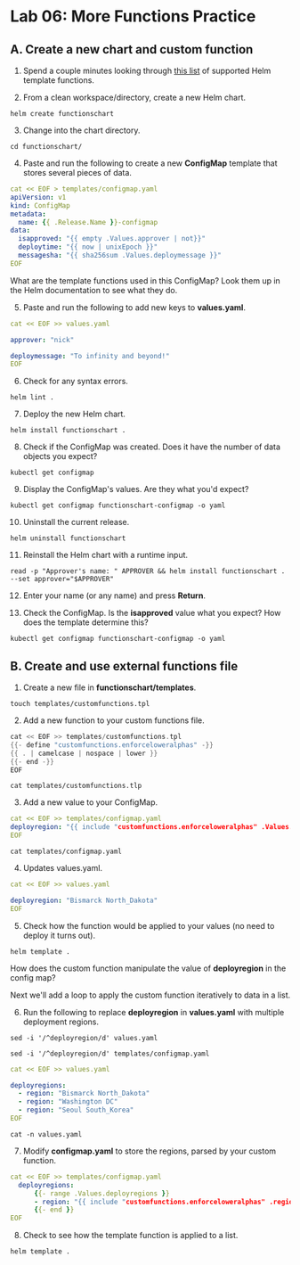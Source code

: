 # Lab 06: More Functions Practice

## A. Create a new chart and custom function

1. Spend a couple minutes looking through [this list](https://helm.sh/docs/chart_template_guide/function_list/) of supported Helm template functions.

2. From a clean workspace/directory, create a new Helm chart.

```
helm create functionschart
```

3. Change into the chart directory.

```
cd functionschart/
```

4. Paste and run the following to create a new **ConfigMap** template that stores several pieces of data.

```yaml
cat << EOF > templates/configmap.yaml
apiVersion: v1
kind: ConfigMap
metadata:
  name: {{ .Release.Name }}-configmap
data:
  isapproved: "{{ empty .Values.approver | not}}"
  deploytime: "{{ now | unixEpoch }}"
  messagesha: "{{ sha256sum .Values.deploymessage }}"
EOF
```

What are the template functions used in this ConfigMap? Look them up in the Helm documentation to see what they do.

5. Paste and run the following to add new keys to **values.yaml**.

```yaml
cat << EOF >> values.yaml

approver: "nick"

deploymessage: "To infinity and beyond!"
EOF
```

6. Check for any syntax errors.

```
helm lint .
```

7. Deploy the new Helm chart.

```
helm install functionschart .
```

8. Check if the ConfigMap was created. Does it have the number of data objects you expect?

```
kubectl get configmap
```

9. Display the ConfigMap's values. Are they what you'd expect?

```
kubectl get configmap functionschart-configmap -o yaml
```

10. Uninstall the current release.

```
helm uninstall functionschart
```

11. Reinstall the Helm chart with a runtime input.

```
read -p "Approver's name: " APPROVER && helm install functionschart . --set approver="$APPROVER"
```

12. Enter your name (or any name) and press **Return**.

13. Check the ConfigMap. Is the **isapproved** value what you expect? How does the template determine this?

```
kubectl get configmap functionschart-configmap -o yaml
```

## B. Create and use external functions file

1. Create a new file in **functionschart/templates**.

```
touch templates/customfunctions.tpl
```

2. Add a new function to your custom functions file.

```go
cat << EOF >> templates/customfunctions.tpl
{{- define "customfunctions.enforceloweralphas" -}}
{{ . | camelcase | nospace | lower }}
{{- end -}}
EOF
```
```
cat templates/customfunctions.tlp
```

3. Add a new value to your ConfigMap.

```yaml
cat << EOF >> templates/configmap.yaml
deployregion: "{{ include "customfunctions.enforceloweralphas" .Values.deployregion }}"
EOF
```
```
cat templates/configmap.yaml
```

4. Updates values.yaml.

```yaml
cat << EOF >> values.yaml

deployregion: "Bismarck North_Dakota"
EOF
```

5. Check how the function would be applied to your values (no need to deploy it turns out).

```
helm template .
```

How does the custom function manipulate the value of **deployregion** in the config map?

Next we'll add a loop to apply the custom function iteratively to data in a list.

6. Run the following to replace **deployregion** in **values.yaml** with multiple deployment regions.

```
sed -i '/^deployregion/d' values.yaml
```
```
sed -i '/^deployregion/d' templates/configmap.yaml
```
```yaml
cat << EOF >> values.yaml

deployregions:
  - region: "Bismarck North_Dakota"
  - region: "Washington DC"
  - region: "Seoul South_Korea"
EOF
```
```
cat -n values.yaml
```

7. Modify **configmap.yaml** to store the regions, parsed by your custom function.

```yaml
cat << EOF >> templates/configmap.yaml
  deployregions:
      {{- range .Values.deployregions }}
      - region: "{{ include "customfunctions.enforceloweralphas" .region }}"
      {{- end }}
EOF
```

8. Check to see how the template function is applied to a list.

```
helm template .
```
